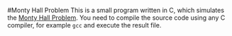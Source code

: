 #Monty Hall Problem
This is a small program written in C, which simulates the [Monty Hall Problem]. You need to compile the source code using
any C compiler, for example ```gcc``` and execute the result file.

 [Monty Hall Problem]: http://en.wikipedia.org/wiki/Monty_Hall_problem
